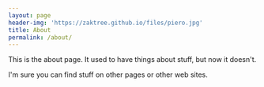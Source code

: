 ```yaml
---
layout: page
header-img: 'https://zaktree.github.io/files/piero.jpg'
title: About
permalink: /about/
---
```


This is the about page. It used to have things about stuff, but now it doesn't.

I'm sure you can find stuff on other pages or other web sites.
